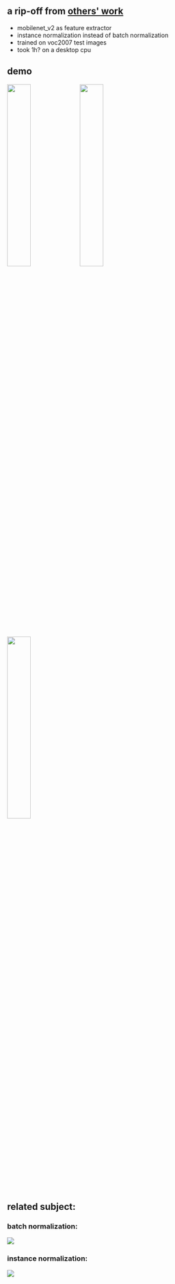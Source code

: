 ## a rip-off from [others' work](https://github.com/lengstrom/fast-style-transfer)
- mobilenet_v2 as feature extractor
- instance normalization instead of batch normalization
- trained on voc2007 test images
- took 1h? on a desktop cpu

<h2>demo</h2>
<div>
  <img src='https://user-images.githubusercontent.com/35487258/52862026-1c73e900-316f-11e9-8d5b-d7e25778c9df.jpg' width='33%'>
  <img src='https://user-images.githubusercontent.com/35487258/52862070-331a4000-316f-11e9-8c56-d086782a1b3c.jpg' width='33%'>
  <img src='https://user-images.githubusercontent.com/35487258/52861701-44168180-316e-11e9-9e97-0ecfceee46ac.jpg' width='33%'>
</div>

<h2>related subject:</h2>
<h3>batch normalization:</h3>
<div align='left'>
  <img src='https://user-images.githubusercontent.com/35487258/50692626-82009000-106f-11e9-9906-2a1d726c1c14.jpg' >
</div>

<h3>instance normalization:</h3>
<div align='left'>
  <img src='https://user-images.githubusercontent.com/35487258/50692632-89279e00-106f-11e9-8362-6ae054fe3bd0.jpg' >
</div>
